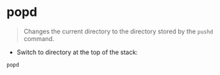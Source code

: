 # popd

> Changes the current directory to the directory stored by the `pushd` command.

- Switch to directory at the top of the stack:

`popd`
